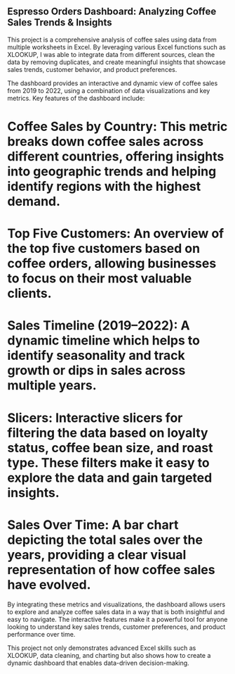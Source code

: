 ## Espresso Orders Dashboard: Analyzing Coffee Sales Trends & Insights

This project is a comprehensive analysis of coffee sales using data from multiple worksheets in Excel. By leveraging various Excel functions such as XLOOKUP, I was able to integrate data from different sources, clean the data by removing duplicates, and create meaningful insights that showcase sales trends, customer behavior, and product preferences.

The dashboard provides an interactive and dynamic view of coffee sales from 2019 to 2022, using a combination of data visualizations and key metrics. Key features of the dashboard include:

# Coffee Sales by Country: This metric breaks down coffee sales across different countries, offering insights into geographic trends and helping identify regions with the highest demand.

# Top Five Customers: An overview of the top five customers based on coffee orders, allowing businesses to focus on their most valuable clients.

# Sales Timeline (2019–2022): A dynamic timeline  which helps to identify seasonality and track growth or dips in sales across multiple years.

# Slicers: Interactive slicers for filtering the data based on loyalty status, coffee bean size, and roast type. These filters make it easy to explore the data and gain targeted insights.

# Sales Over Time: A bar chart depicting the total sales over the years, providing a clear visual representation of how coffee sales have evolved.

By integrating these metrics and visualizations, the dashboard allows users to explore and analyze coffee sales data in a way that is both insightful and easy to navigate. The interactive features make it a powerful tool for anyone looking to understand key sales trends, customer preferences, and product performance over time.

This project not only demonstrates advanced Excel skills such as XLOOKUP, data cleaning, and charting but also shows how to create a dynamic dashboard that enables data-driven decision-making.

